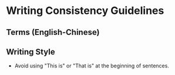 # Writing Consistency Guidelines

## Terms (English-Chinese)

## Writing Style

- Avoid using "This is" or "That is" at the beginning of sentences.
